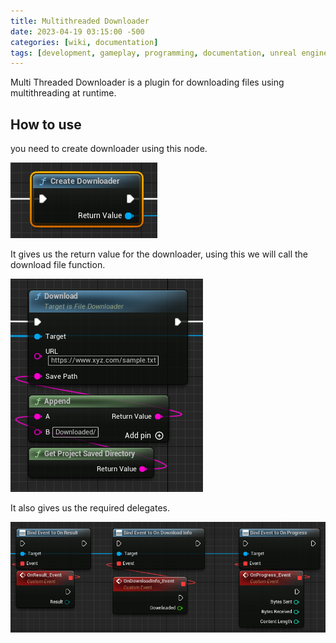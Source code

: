 ```yaml
---
title: Multithreaded Downloader
date: 2023-04-19 03:15:00 -500
categories: [wiki, documentation]
tags: [development, gameplay, programming, documentation, unreal engine, c++, blueprint, cplusplus]
---
```


Multi Threaded Downloader is a plugin for downloading files using multithreading at runtime.

## How to use
you need  to create downloader using this node.

![Create Downloader](../assets/images/MultithreadedDownloader/CreateDownloader.png)

It gives us the return value for the downloader, using this we will call the download file function.

![Download](../assets/images/MultithreadedDownloader/Download.png)

It also gives us the required delegates.

![Delegates](../assets/images/MultithreadedDownloader/Delegates.png)

<script src="https://utteranc.es/client.js"
    repo="muhammadmoizulhaq/Wiki"
    issue-term="pathname"
    theme="github-dark"
    crossorigin="anonymous"
    async>
</script>